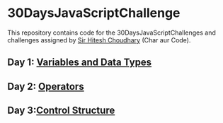# 30DaysJavaScriptChallenge

This repository contains code for the 30DaysJavaScriptChallenges and challenges assigned by [Sir Hitesh Choudhary](https://github.com/hiteshchoudhary) (Char aur Code).



## Day 1: [Variables and Data Types](https://github.com/DarshanParhyar/30DaysJavaScriptChallenge/tree/main/Day-1)
## Day 2: [Operators](https://github.com/DarshanParhyar/30DaysJavaScriptChallenge/tree/main/Day-2)
## Day 3:[Control Structure](https://github.com/DarshanParhyar/30DaysJavaScriptChallenge/tree/main/Day-3)






